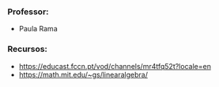 ### Professor:
- Paula Rama

### Recursos:
- https://educast.fccn.pt/vod/channels/mr4tfq52t?locale=en
- https://math.mit.edu/~gs/linearalgebra/
